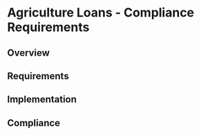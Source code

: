 # Agriculture Loans - Compliance Requirements

## Overview

## Requirements

## Implementation

## Compliance
